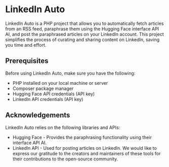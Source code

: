 
# LinkedIn Auto

LinkedIn Auto is a PHP project that allows you to automatically fetch articles from an RSS feed, paraphrase them using the Hugging Face interface API AI, and post the paraphrased articles on your LinkedIn account. This project simplifies the process of curating and sharing content on LinkedIn, saving you time and effort.


## Prerequisites

Before using LinkedIn Auto, make sure you have the following:

- PHP installed on your local machine or server
- Composer package manager
- Hugging Face API credentials (API key)
- LinkedIn API credentials (API key)


## Acknowledgements

LinkedIn Auto relies on the following libraries and APIs:

- Hugging Face - Provides the paraphrasing functionality using their interface API AI.
- LinkedIn API - Used for posting articles on LinkedIn.
We would like to express our gratitude to the creators and maintainers of these tools for their contributions to the open-source community.
